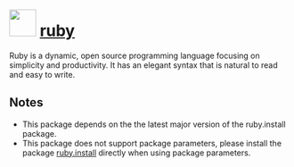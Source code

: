 # <img src="https://cdn.jsdelivr.net/gh/chocolatey-community/chocolatey-packages@aad7c15bfbec43c3716f8a82bc3af22e1a55579d/icons/ruby.svg" width="48" height="48"/> [ruby](https://chocolatey.org/packages/ruby)

Ruby is a dynamic, open source programming language focusing on simplicity and productivity. It has an elegant syntax that is natural to read and easy to write.

## Notes

- This package depends on the the latest major version of the ruby.install package.
- This package does not support package parameters, please install the package [ruby.install](https://chocolatey.org/packages/ruby.install) directly when using package parameters.

